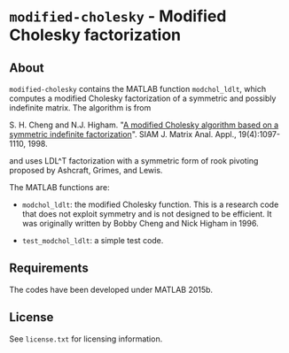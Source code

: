 `modified-cholesky` - Modified Cholesky factorization
==========

About
-----

`modified-cholesky` contains the MATLAB function `modchol_ldlt`, which
computes a modified Cholesky factorization of a symmetric and possibly
indefinite matrix. The algorithm is from

S. H. Cheng and N.J. Higham.
"[A modified Cholesky algorithm based on a symmetric indefinite
  factorization](http://dx.doi.org/10.1137/S0895479896302898)".
SIAM J. Matrix Anal. Appl., 19(4):1097-1110, 1998.

and uses LDL^T factorization with a symmetric form of rook pivoting
proposed by Ashcraft, Grimes, and Lewis.

The MATLAB functions are:

* `modchol_ldlt`: the modified Cholesky function.  This is a research code
that does not exploit symmetry and is not designed to be efficient.
It was originally written by Bobby Cheng and Nick Higham in 1996.

* `test_modchol_ldlt`: a simple test code.

Requirements
-------------

The codes have been developed under MATLAB 2015b.

License
-------

See `license.txt` for licensing information.
